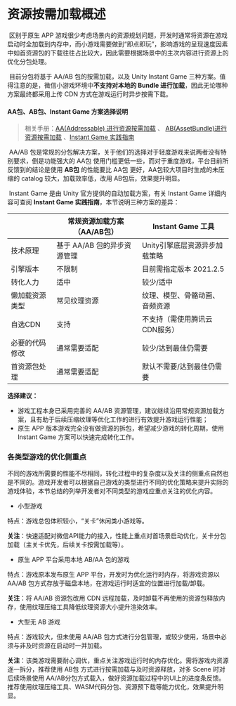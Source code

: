 # 资源按需加载概述

​		区别于原生 APP 游戏很少考虑场景内的资源规划问题，开发时通常将资源在游戏启动时全加载到内存中，而小游戏需要做到“即点即玩”，影响游戏的呈现速度因素中如首资源包的下载往往占比较大，因此需要根据场景中的主次内容进行资源上的优化分包处理。

​		目前分包将基于 AA/AB 包的按需加载，以及 Unity Instant Game 三种方案。值得注意的是，微信小游戏环境中**不支持对本地的 Bundle 进行加载**，因此无论哪种方案最终都采用上传 CDN 方式在游戏运行时异步按需下载。

#### AA包、AB包、Instant Game 方案选择说明

> 相关手册：[AA(Addressable) 进行资源按需加载](UsingAddressable.md) 、 [AB(AssetBundle)进行资源按需加载](UsingAssetBundle.md) 、[Instant Game 实践指南](InstantGameGuide.md)

​		AA/AB 包是常规的分包解决方案，关于他们的选择对于轻度游戏来说两者没有特别要求，倒是功能强大的 AA包 使用门槛更低一些，而对于重度游戏，平台目前所反馈到的结论是使用 **AB包** 的性能要比 AA包 更好，AA包较大项目时生成的未压缩的 catalog 较大，加载效率低，改用 AB包后，效果提升明显。

​		Instant Game 是由 Unity 官方提供的自动加载方案，有关 Instant Game 详细内容可查阅 **Instant Game 实践指南**，本节说明三种方案的差异：

|                | 常规资源加载方案（AA/AB包） | Instant Game 工具              |
| -------------- | --------------------------- | ------------------------------ |
| 技术原理       | 基于 AA/AB 包的异步资源管理 | Unity引擎底层资源异步加载策略  |
| 引擎版本       | 不限制                      | 目前需指定版本 2021.2.5        |
| 转化人力       | 适中                        | 较少/适中                      |
| 懒加载资源类型 | 常见纹理资源                | 纹理、模型、骨骼动画、音频资源 |
| 自选CDN        | 支持                        | 不支持（需使用腾讯云CDN服务）  |
| 必要的代码修改 | 通常需要适配                | 较少/达到最佳仍需要            |
| 首资源包处理   | 通常需要适配                | 默认不需要/达到最佳仍需要      |

**选择建议：**

- 游戏工程本身已采用完善的 AA/AB 资源管理，建议继续沿用常规资源加载方案，且有助于后续压缩纹理等优化工作的进行有效提升游戏运行性能；
- 原生 APP 版本游戏完全没有做资源的拆包，希望减少游戏的转化周期，使用 Instant Game 方案可以快速完成转化工作。



### 各类型游戏的优化侧重点

 不同的游戏所需要的性能不尽相同，转化过程中的复杂度以及关注的侧重点自然也是不同的。游戏开发者可以根据自己游戏的类型进行不同的优化策略来提升实际的游戏体验，本节总结的列举开发者对不同类型的游戏应重点关注的优化内容。

- 小型游戏

 特点：游戏总包体积较小，“关卡”休闲类小游戏等。

 **关注**：快速适配对微信API能力的接入，性能上重点对首场景启动优化，关卡分包加载（主关卡优先，后续关卡按需加载等）。

- 原生 APP 平台采用本地 AB/AA 包的游戏

 特点：游戏原本发布原生 APP 平台，开发时为优化运行时内存，将游戏资源以 AA/AB 包方式存放于磁盘本地，在游戏运行时适宜的位置进行加载/卸载。

 **关注**：将 AA/AB 资源包改用 CDN 远程加载，及时卸载不再使用的资源包释放内存，使用纹理压缩工具降低纹理资源大小提升渲染效率。

- 大型无 AB 游戏

 特点：游戏较大，但未使用 AA/AB 包方式进行分包管理，或较少使用，场景中必须与非及时资源在启动时一并加载。

 **关注**：该类游戏需要耐心调优，重点关注游戏运行时的内存优化。需将游戏内资源逐一拆分，推荐使用 AB包 方式进行按需加载与及时资源释放，对多 Scene 时对后续场景使用 AA/AB分包方式载入，做好资源加载过程中的UI上的进度条反馈。推荐使用纹理压缩工具、WASM代码分包、资源预下载等能力优化，效果提升明显。
